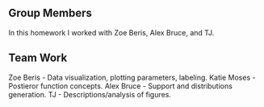 ## Group Members
In this homework I worked with Zoe Beris, Alex Bruce, and TJ.

## Team Work
Zoe Beris - Data visualization, plotting parameters, labeling.
Katie Moses - Postieror function concepts.
Alex Bruce - Support and distributions generation.
TJ - Descriptions/analysis of figures.
